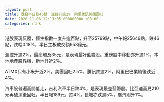 ```yaml
---
layout: post
title: 港股半日跌46點　滙控升逾2%　阿里騰訊美團回吐
date: 2020-11-06 12:13:05.000000000 +08:00
categories: rthk
---
```


港股表現反覆，恒生指數一度升逾百點，升至25799點，中午報25649點，跌46點，跌幅0.18%，半日主板成交額953億元。

滙控升逾2%，最高觸及35元，是表現最好藍籌股。重磅股中移動亦升逾1%，本地地產股靠穩，新地升近2%。

ATMX只有小米升近2%，美團回吐2.5%，騰訊跌逾2%，阿里巴巴業績後跌近4%。

汽車股普遍高開低走，吉利汽車半日跌4%，是表現最差藍籌股。比亞迪高見210元再破頂後回吐，半日報189元，跌4%。長城亦跌逾5%，廣汽則升1%。
